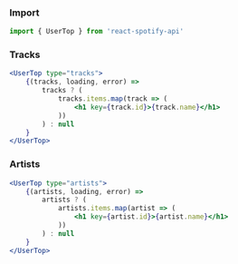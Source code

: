 ### Import
```js static
import { UserTop } from 'react-spotify-api'
```

### Tracks
```jsx static
<UserTop type="tracks">
    {(tracks, loading, error) =>
        tracks ? (
            tracks.items.map(track => (
                <h1 key={track.id}>{track.name}</h1>
            ))
        ) : null
    }
</UserTop>
```

### Artists
```jsx static
<UserTop type="artists">
    {(artists, loading, error) =>
        artists ? (
            artists.items.map(artist => (
                <h1 key={artist.id}>{artist.name}</h1>
            ))
        ) : null
    }
</UserTop>
```
